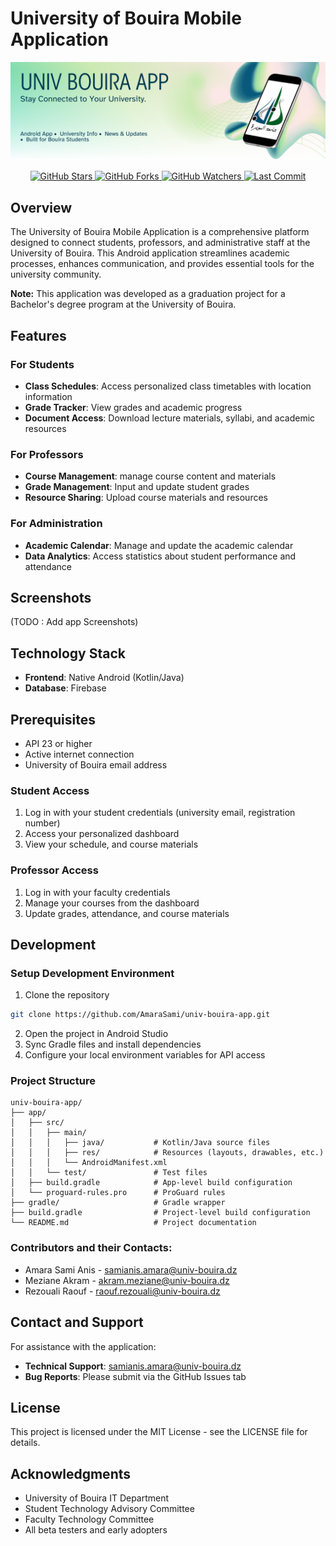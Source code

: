 # University of Bouira Mobile Application

<p align="center">
  <img src="screenshots/univ-app-banner.png" alt="University of Bouira App Logo" />
</p>

<p align="center">
  <a href="https://github.com/AmaraSami/univ-bouira-app/stargazers">
    <img src="https://img.shields.io/github/stars/AmaraSami/univ-bouira-app?style=social" alt="GitHub Stars">
  </a>
  <a href="https://github.com/AmaraSami/univ-bouira-app/network/members">
    <img src="https://img.shields.io/github/forks/AmaraSami/univ-bouira-app?style=social" alt="GitHub Forks">
  </a>
  <a href="https://github.com/AmaraSami/univ-bouira-app/watchers">
    <img src="https://img.shields.io/github/watchers/AmaraSami/univ-bouira-app?style=social" alt="GitHub Watchers">
  </a>
  <a href="https://github.com/AmaraSami/univ-bouira-app">
    <img src="https://img.shields.io/github/last-commit/AmaraSami/univ-bouira-app" alt="Last Commit">
  </a>
</p>


## Overview

The University of Bouira Mobile Application is a comprehensive platform designed to connect students, professors, and administrative staff at the University of Bouira. This Android application streamlines academic processes, enhances communication, and provides essential tools for the university community.

**Note:** This application was developed as a graduation project for a Bachelor's degree program at the University of Bouira.

## Features

### For Students
- **Class Schedules**: Access personalized class timetables with location information
- **Grade Tracker**: View grades and academic progress
- **Document Access**: Download lecture materials, syllabi, and academic resources

### For Professors
- **Course Management**: manage course content and materials
- **Grade Management**: Input and update student grades
- **Resource Sharing**: Upload course materials and resources

### For Administration
- **Academic Calendar**: Manage and update the academic calendar
- **Data Analytics**: Access statistics about student performance and attendance

## Screenshots

(TODO : Add app Screenshots)

## Technology Stack
- **Frontend**: Native Android (Kotlin/Java)
- **Database**: Firebase

## Prerequisites
- API 23 or higher
- Active internet connection
- University of Bouira email address


### Student Access
1. Log in with your student credentials (university email, registration number)
2. Access your personalized dashboard
3. View your schedule, and course materials


### Professor Access
1. Log in with your faculty credentials
2. Manage your courses from the dashboard
3. Update grades, attendance, and course materials

## Development

### Setup Development Environment
1. Clone the repository
```bash
git clone https://github.com/AmaraSami/univ-bouira-app.git
```
2. Open the project in Android Studio
3. Sync Gradle files and install dependencies
4. Configure your local environment variables for API access

### Project Structure
```
univ-bouira-app/
├── app/
│   ├── src/
│   │   ├── main/
│   │   │   ├── java/           # Kotlin/Java source files
│   │   │   ├── res/            # Resources (layouts, drawables, etc.)
│   │   │   └── AndroidManifest.xml
│   │   └── test/               # Test files
│   ├── build.gradle            # App-level build configuration
│   └── proguard-rules.pro      # ProGuard rules
├── gradle/                     # Gradle wrapper
├── build.gradle                # Project-level build configuration
└── README.md                   # Project documentation
```

### Contributors and their Contacts:
- Amara Sami Anis - samianis.amara@univ-bouira.dz
- Meziane Akram   - akram.meziane@univ-bouira.dz
- Rezouali Raouf  - raouf.rezouali@univ-bouira.dz

## Contact and Support
For assistance with the application:

- **Technical Support**:  samianis.amara@univ-bouira.dz
- **Bug Reports**: Please submit via the GitHub Issues tab

## License

This project is licensed under the MIT License - see the LICENSE file for details.

## Acknowledgments

- University of Bouira IT Department
- Student Technology Advisory Committee
- Faculty Technology Committee
- All beta testers and early adopters
